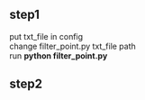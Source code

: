 ## step1
put txt_file in config <br>
change filter_point.py txt_file path<br>
run **python filter_point.py**<br>

## step2
